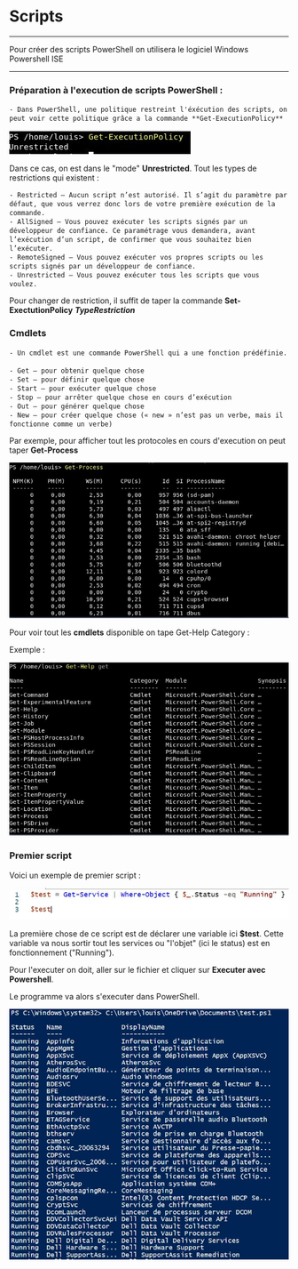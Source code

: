 # Scripts 
***
Pour créer des scripts PowerShell on utilisera le logiciel Windows Powershell ISE 
***

### Préparation à l'execution de scripts PowerShell : 
    - Dans PowerShell, une politique restreint l'éxécution des scripts, on peut voir cette politique grâce a la commande **Get-ExecutionPolicy**

![](ressources/policy.jpg)

Dans ce cas, on est dans le "mode" **Unrestricted**. Tout les types de restrictions qui existent : 

    - Restricted — Aucun script n’est autorisé. Il s’agit du paramètre par défaut, que vous verrez donc lors de votre première exécution de la commande.
    - AllSigned — Vous pouvez exécuter les scripts signés par un développeur de confiance. Ce paramétrage vous demandera, avant l’exécution d’un script, de confirmer que vous souhaitez bien l’exécuter.
    - RemoteSigned — Vous pouvez exécuter vos propres scripts ou les scripts signés par un développeur de confiance.
    - Unrestricted — Vous pouvez exécuter tous les scripts que vous voulez.

Pour changer de restriction, il suffit de taper la commande **Set-ExectutionPolicy** ***TypeRestriction***


### Cmdlets 

    - Un cmdlet est une commande PowerShell qui a une fonction prédéfinie. 

    - Get — pour obtenir quelque chose
    - Set — pour définir quelque chose
    - Start — pour exécuter quelque chose
    - Stop — pour arrêter quelque chose en cours d’exécution
    - Out — pour générer quelque chose
    - New — pour créer quelque chose (« new » n’est pas un verbe, mais il fonctionne comme un verbe)

Par exemple, pour afficher tout les protocoles en cours d'execution on peut taper **Get-Process** 

![](ressources/process.jpg)

Pour voir tout les **cmdlets** disponible on tape Get-Help Category : 

Exemple : 

![](ressources/get-help.jpg)

### Premier script

Voici un exemple de premier script : 
    
![](ressources/script1.jpg)

La première chose de ce script est de déclarer une variable ici **$test**. Cette variable va nous sortir tout les services ou "l'objet" (ici le status) est en fonctionnement ("Running"). 

Pour l'executer on doit, aller sur le fichier et cliquer sur **Executer avec Powershell**.

Le programme va alors s'executer dans PowerShell. 
    
![](ressources/pwsh.jpg)